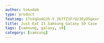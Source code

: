 ```yaml
---
author: tokodab
type: product
featimg: 17sXqGoAGJh-V_267fZ1FrUz3EyDSgexr
title: Just Eat It Samsung Galaxy S9 Case
tags: [samsung, galaxy, s9]
category: [samsung]
---
```

